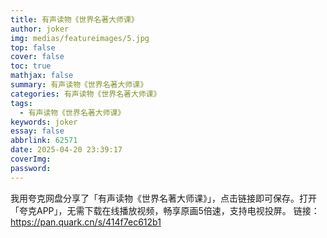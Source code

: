 ```yaml
---
title: 有声读物《世界名著大师课》
author: joker
img: medias/featureimages/5.jpg
top: false
cover: false
toc: true
mathjax: false
summary: 有声读物《世界名著大师课》
categories: 有声读物《世界名著大师课》
tags:
  - 有声读物《世界名著大师课》
keywords: joker
essay: false
abbrlink: 62571
date: 2025-04-20 23:39:17
coverImg:
password:
---
```


我用夸克网盘分享了「有声读物《世界名著大师课》」，点击链接即可保存。打开「夸克APP」，无需下载在线播放视频，畅享原画5倍速，支持电视投屏。
链接：https://pan.quark.cn/s/414f7ec612b1

